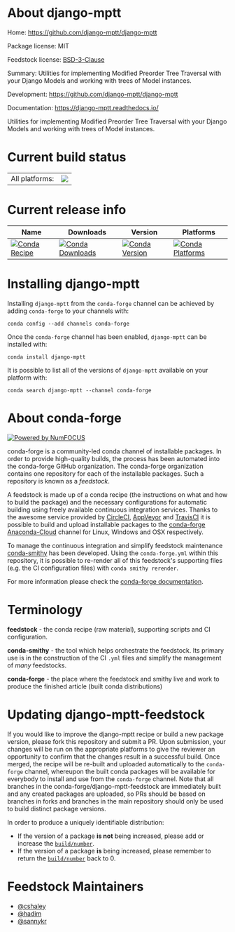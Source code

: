 About django-mptt
=================

Home: https://github.com/django-mptt/django-mptt

Package license: MIT

Feedstock license: [BSD-3-Clause](https://github.com/conda-forge/django-mptt-feedstock/blob/master/LICENSE.txt)

Summary: Utilities for implementing Modified Preorder Tree Traversal with your Django Models and working with trees of Model instances.

Development: https://github.com/django-mptt/django-mptt

Documentation: https://django-mptt.readthedocs.io/

Utilities for implementing Modified Preorder Tree Traversal with your Django Models and working with trees of Model instances.

Current build status
====================


<table><tr><td>All platforms:</td>
    <td>
      <a href="https://dev.azure.com/conda-forge/feedstock-builds/_build/latest?definitionId=3840&branchName=master">
        <img src="https://dev.azure.com/conda-forge/feedstock-builds/_apis/build/status/django-mptt-feedstock?branchName=master">
      </a>
    </td>
  </tr>
</table>

Current release info
====================

| Name | Downloads | Version | Platforms |
| --- | --- | --- | --- |
| [![Conda Recipe](https://img.shields.io/badge/recipe-django--mptt-green.svg)](https://anaconda.org/conda-forge/django-mptt) | [![Conda Downloads](https://img.shields.io/conda/dn/conda-forge/django-mptt.svg)](https://anaconda.org/conda-forge/django-mptt) | [![Conda Version](https://img.shields.io/conda/vn/conda-forge/django-mptt.svg)](https://anaconda.org/conda-forge/django-mptt) | [![Conda Platforms](https://img.shields.io/conda/pn/conda-forge/django-mptt.svg)](https://anaconda.org/conda-forge/django-mptt) |

Installing django-mptt
======================

Installing `django-mptt` from the `conda-forge` channel can be achieved by adding `conda-forge` to your channels with:

```
conda config --add channels conda-forge
```

Once the `conda-forge` channel has been enabled, `django-mptt` can be installed with:

```
conda install django-mptt
```

It is possible to list all of the versions of `django-mptt` available on your platform with:

```
conda search django-mptt --channel conda-forge
```


About conda-forge
=================

[![Powered by NumFOCUS](https://img.shields.io/badge/powered%20by-NumFOCUS-orange.svg?style=flat&colorA=E1523D&colorB=007D8A)](http://numfocus.org)

conda-forge is a community-led conda channel of installable packages.
In order to provide high-quality builds, the process has been automated into the
conda-forge GitHub organization. The conda-forge organization contains one repository
for each of the installable packages. Such a repository is known as a *feedstock*.

A feedstock is made up of a conda recipe (the instructions on what and how to build
the package) and the necessary configurations for automatic building using freely
available continuous integration services. Thanks to the awesome service provided by
[CircleCI](https://circleci.com/), [AppVeyor](https://www.appveyor.com/)
and [TravisCI](https://travis-ci.com/) it is possible to build and upload installable
packages to the [conda-forge](https://anaconda.org/conda-forge)
[Anaconda-Cloud](https://anaconda.org/) channel for Linux, Windows and OSX respectively.

To manage the continuous integration and simplify feedstock maintenance
[conda-smithy](https://github.com/conda-forge/conda-smithy) has been developed.
Using the ``conda-forge.yml`` within this repository, it is possible to re-render all of
this feedstock's supporting files (e.g. the CI configuration files) with ``conda smithy rerender``.

For more information please check the [conda-forge documentation](https://conda-forge.org/docs/).

Terminology
===========

**feedstock** - the conda recipe (raw material), supporting scripts and CI configuration.

**conda-smithy** - the tool which helps orchestrate the feedstock.
                   Its primary use is in the construction of the CI ``.yml`` files
                   and simplify the management of *many* feedstocks.

**conda-forge** - the place where the feedstock and smithy live and work to
                  produce the finished article (built conda distributions)


Updating django-mptt-feedstock
==============================

If you would like to improve the django-mptt recipe or build a new
package version, please fork this repository and submit a PR. Upon submission,
your changes will be run on the appropriate platforms to give the reviewer an
opportunity to confirm that the changes result in a successful build. Once
merged, the recipe will be re-built and uploaded automatically to the
`conda-forge` channel, whereupon the built conda packages will be available for
everybody to install and use from the `conda-forge` channel.
Note that all branches in the conda-forge/django-mptt-feedstock are
immediately built and any created packages are uploaded, so PRs should be based
on branches in forks and branches in the main repository should only be used to
build distinct package versions.

In order to produce a uniquely identifiable distribution:
 * If the version of a package **is not** being increased, please add or increase
   the [``build/number``](https://conda.io/docs/user-guide/tasks/build-packages/define-metadata.html#build-number-and-string).
 * If the version of a package **is** being increased, please remember to return
   the [``build/number``](https://conda.io/docs/user-guide/tasks/build-packages/define-metadata.html#build-number-and-string)
   back to 0.

Feedstock Maintainers
=====================

* [@cshaley](https://github.com/cshaley/)
* [@hadim](https://github.com/hadim/)
* [@sannykr](https://github.com/sannykr/)

